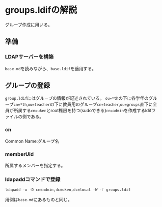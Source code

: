 # groups.ldifの解説
グループ作成に用いる。

## 準備
### LDAPサーバーを構築
`base.md`を読みながら、`base.ldif`を適用する。

## グループの登録
`group.ldif`にはグループの情報が記述されている。
`ou=*th`の下に各学年のグループ`cn=*th`,`ou=teacher`の下に教員用のグループ`cn=teacher`,`ou=groups`直下に全員が所属する`cn=uken`とroot権限を持つ(sudoできる)`cn=admin`を作成するldifファイルの例である。

### cn
Common Name:グループ名

### memberUid
所属するメンバーを指定する。

### ldapaddコマンドで登録
```
ldapadd -x -D cn=admin,dc=uken,dc=local -W -f groups.ldif
```
用例は`base.md`にあるものと同じ。
